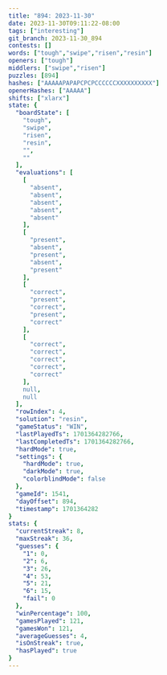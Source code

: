 ```yaml
---
title: "894: 2023-11-30"
date: 2023-11-30T09:11:22-08:00
tags: ["interesting"]
git_branch: 2023-11-30_894
contests: []
words: ["tough","swipe","risen","resin"]
openers: ["tough"]
middlers: ["swipe","risen"]
puzzles: [894]
hashes: ["AAAAAPAPAPCPCPCCCCCCXXXXXXXXXX"]
openerHashes: ["AAAAA"]
shifts: ["xlarx"]
state: {
  "boardState": [
    "tough",
    "swipe",
    "risen",
    "resin",
    "",
    ""
  ],
  "evaluations": [
    [
      "absent",
      "absent",
      "absent",
      "absent",
      "absent"
    ],
    [
      "present",
      "absent",
      "present",
      "absent",
      "present"
    ],
    [
      "correct",
      "present",
      "correct",
      "present",
      "correct"
    ],
    [
      "correct",
      "correct",
      "correct",
      "correct",
      "correct"
    ],
    null,
    null
  ],
  "rowIndex": 4,
  "solution": "resin",
  "gameStatus": "WIN",
  "lastPlayedTs": 1701364282766,
  "lastCompletedTs": 1701364282766,
  "hardMode": true,
  "settings": {
    "hardMode": true,
    "darkMode": true,
    "colorblindMode": false
  },
  "gameId": 1541,
  "dayOffset": 894,
  "timestamp": 1701364282
}
stats: {
  "currentStreak": 8,
  "maxStreak": 36,
  "guesses": {
    "1": 0,
    "2": 6,
    "3": 26,
    "4": 53,
    "5": 21,
    "6": 15,
    "fail": 0
  },
  "winPercentage": 100,
  "gamesPlayed": 121,
  "gamesWon": 121,
  "averageGuesses": 4,
  "isOnStreak": true,
  "hasPlayed": true
}
---
```

<!-- more -->
